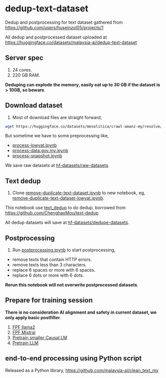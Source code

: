# dedup-text-dataset

Dedup and postprocessing for text dataset gathered from https://github.com/users/huseinzol05/projects/1

All dedup and postprocessed dataset uploaded at https://huggingface.co/datasets/malaysia-ai/dedup-text-dataset

## Server spec

1. 24 cores.
2. 220 GB RAM.

**Deduping can explode the memory, easily eat up to 30 GB if the dataset is > 10GB, so beware**.

## Download dataset

1. Most of download files are straight forward,

```bash
wget https://huggingface.co/datasets/mesolitica/crawl-amanz-my/resolve/main/parsed.jsonl -O hf-datasets/raw-datasets/amanz.jsonl
```

But sometime we have to some preprocessing like,

- [process-lowyat.ipynb](process-lowyat.ipynb)
- [process-data.gov.my.ipynb](process-data.gov.my.ipynb)
- [process-snapshot.ipynb](process-snapshot.ipynb)

We save raw datasets at [hf-datasets/raw-datasets](hf-datasets/raw-datasets).

## Text dedup

1. Clone [remove-duplicate-text-dataset.ipynb](remove-duplicate-text-dataset.ipynb) to new notebook, eg, [remove-duplicate-text-dataset-lowyat.ipynb](remove-duplicate-text-dataset-lowyat.ipynb).

This notebook use [text_dedup](text_dedup) to do dedup, borrowed from https://github.com/ChenghaoMou/text-dedup

All dedup datasets will save at [hf-datasets/dedupe-datasets](hf-datasets/dedupe-datasets).

## Postprocessing

1. Run [postprocessing.ipynb](postprocessing.ipynb) to start postprocessing,

- remove texts that contain HTTP errors.
- remove texts less than 3 characters.
- replace 6 spaces or more with 6 spaces.
- replace 6 dots or more with 6 dots.

**Rerun this notebook will not overwrite postprocessed datasets**.

## Prepare for training session

**There is no consideration AI alignment and safety in current dataset, we only apply basic postfilter**.

1. [FPF llama2](llama2)
2. [FPF Mistral](mistral)
3. [Pretrain smaller Causal LM](pretrain-clm)
4. [Pretrain LLM](pretrain-llm)

## end-to-end processing using Python script

Released as a Python library, https://github.com/malaysia-ai/clean_text_my

